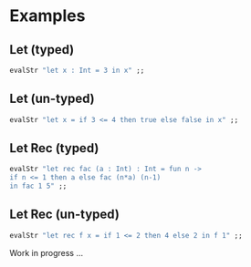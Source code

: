 # Examples

## Let (typed)
```ocaml
evalStr "let x : Int = 3 in x" ;;
```

## Let (un-typed)
```ocaml
evalStr "let x = if 3 <= 4 then true else false in x" ;;
```

## Let Rec (typed)
```ocaml
evalStr "let rec fac (a : Int) : Int = fun n ->
if n <= 1 then a else fac (n*a) (n-1) 
in fac 1 5" ;;
```

## Let Rec (un-typed)
```ocaml
evalStr "let rec f x = if 1 <= 2 then 4 else 2 in f 1" ;;
```

Work in progress ...

